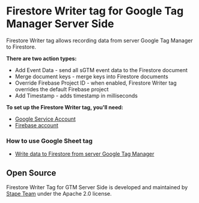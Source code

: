 # Firestore Writer tag for Google Tag Manager Server Side

Firestore Writer tag allows recording data from server Google Tag Manager to Firestore.

**There are two action types:**

- Add Event Data - send all sGTM event data to the Firestore document
- Merge document keys - merge keys into Firestore documents
- Override Firebase Project ID - when enabled, Firestore Writer tag overrides the default Firebase project
- Add Timestamp - adds timestamp in milliseconds

**To set up the Firestore Writer tag, you'll need:**

- [Google Service Account](https://stape.io/blog/write-data-to-firestore-from-server-google-tag-manager#1-google-service-account-connected-to-stape)
- [Firebase account](https://stape.io/blog/write-data-to-firestore-from-server-google-tag-manager#2-firebase-account)

### How to use Google Sheet tag

- [Write data to Firestore from server Google Tag Manager](https://stape.io/blog/write-data-to-firestore-from-server-google-tag-manager)

## Open Source

Firestore Writer Tag for GTM Server Side is developed and maintained by [Stape Team](https://stape.io/) under the Apache 2.0 license.

